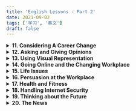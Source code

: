 ```yaml
---
title: 'English Lessons - Part 2'
date: 2021-09-02
tags: ['学习', '英文']
draft: false
---
```


<details>
<summary><strong>11. Considering A Career Change</strong></summary>
<br />
<details>
<summary>(1) Vocabulary</summary>
<dl>
<dt>chance of advancing</dt><dd>- opportunity to be promoted</dd>
<dt>make the best of impression possible at interview</dt><dd>- to present the best at interview</dd>
<dt>transferrable skills</dt><dd>- skills that can be applied to other areas</dd>
</dl>
</details>
<details>
<summary>(2) Writing</summary>
<dl>
<dt>Look at the picture and write in about 100 words your thoughts about it.</dt>
<dd>

With recent development of artificial intelligence, it is quite likely that robots will, as you can see in the picture, enter workplaces and work together with human workers. Some people are optimistic about the intelligent robotisation of workplace. They argue that  with robots taking over the jobs that are repetitive and physically heavy, human can achieve higher job satisfaction by focusing on work that are more meaningful and worthwhile. I disagree with this overly optimistic outlook. I tend to believe that robotisation will significantly decrease human workers' job satisfaction.

In the first place, it is not necessarily true that human workers will be involved in more meaningful work after the introduction of robots. For instance, the work of taxi drivers in a city of China was partly outsourced to robots with introduction of autonomous cars. Some of the drivers were transferred to the position of dispatcher. Compared to driving, this new work sounds more exciting in the sense that it is not physically tiring and involves larger scale decision-making. However, a field research on those taxi drivers revealed that they were feeling deprived of meaningful work. Instead of being able to respond to passengers' request directly, the newly appointed dispatchers were now only serving passengers indirectly. The feedback that they were no longer able to see the passengers' satisfied smiles meant that they felt a loss of meaningful work after the introduction of robots. 

In the second place, the introduction of robots will make workplaces lack of social connectedness. Sociological research has confirmed that a sense of relatedness at work is positively linked to one's job satisfaction. Cooperating with co-workers, feeling accepted by colleagues, being guided or mentored lead human workers to believe that their work is meaningful and worthwhile. Without a weakened sense of connectedness, human workers will soon find their work is not worthwhile at all.

To conclude, the impact of workplace robotisation could be as negative. More scientific research are needed to explore possible ways to help human workers to improve job satisfaction while working with robots.

</dd>
<dt>If you had a choice what job would you like to do in future? Write in about 80-100 words.</dt>
<dd>

I would like to be a web developer in future if I have a choice.

Web developers can either work independently as freelancers or work with company teams to create websites. The work that a web developer usually does includes front-end development, back-end development, and website maintenance. Front-end development is to design website and produce contents. Back-end development is to write code and make the features of a website function. Website maintenance is to maintain functions, fix bugs, and manage database of a website. To be a web developer, you must be very proficient in mark-up languages,  programming languages, as well as  popular frameworks built upon these languages. As the technical stacks for web development evolves very fast, you need to keep learning so as to stay relevant.

The reason why I like to be a web developer is that it is quite easy to land a job with decent pay. According to statistics, the average salary for a web developer is ranked the highest among other technology-related jobs. And, it takes only 1 month to land a web development job, five months shorter than others. 
</dd>
</dl>
</details>
</details>

<details>
<summary><strong>12. Asking and Giving Opinions</strong></summary>
<br />
<details>
<summary>(1) Vocabulary</summary>
<dl>
<dt>junk food</dt><dd>- food that lacks of nutrients</dd>
<dt>moderate quantity</dt><dd>- not too little and not too much</dd>
<dt>processed food</dt><dd>- food that is not fresh</dd>
<dt>balanced meal</dt><dd></dd>
<dt>substance</dt><dd>- a particular kind of matter with uniform propertities</dd>
<dt>dementia</dt><dd>- a persistent disorder of brain caused by brain disease</dd>
<dt>perpetrator</dt><dd>someone who comiitted a crime</dd>
<dt>reoffend</dt><dd>committed a further offend</dd>
<dt>harsh</dt><dd>- strict, severe</dd>
<dt>empathy</dt><dd>- ability to understand or share feeling with others</dd>
<dt>rehabilitative</dt><dd>- able to restore someone to health</dd>
<dt>deter someone from something</dt><dd>- to make someone stop doing something</dd>
<dt>half the battle</dt><dd>- not complete yet</dd>
<dt>old habits die hard</dt><dd>- difficult to change old habits</dd>
<dt>expressions for expressing opinions:</dt>
<dd>
- I tend to think that ... <br />
- I believe that ... <br />
- In my opinion <br />
- It is important to think about what ... <br />
- I honestly feel that ... <br /> 
</dd>
</dl>
</details>
<details>
<summary>(2) Writing</summary>
<dl>
<dt>Complete the table</dt>
<dd>

| Subject              | Your Opinion                  | Your Partner's Opinion              |
| :------------------- | :--------------------------- | :----------------------------------- |
| Japanese cars        | Good quality, but expensive   | Too small and not powerful          |
| Smoking in hospitals | Alleviate patients' bad mood  | Worsen their health condition       |
| Western food         | Not tasteful but expensive    | Easier to cook                      |
| Sport                | Improve physical skills       | Unleash violent behaviours          |
| Chinese medicine     | Natural and less side effects | not based upon scientific knowledge |

</dd>
</dl>
</details>
</details>

<details>
<summary><strong>13. Using Visual Representation</strong></summary>
<br />
<details>
<summary>(1) Vocabulary</summary>
<dl>
<dt>detriment</dt><dd>- the state of being harmed or damaged</dd>
<dt>reinforce the message</dt><dd>- stengthen the message</dd>
<dt>audible</dt><dd>- able to be heard</dd>
<dt>visual aid</dt><dd></dd>
<dt>pictograph</dt><dd></dd>
<dt>projection screen</dt><dd></dd>
<dt>expressions for giving vague information:</dt>
<dd>
- about <br />
- approximately <br />
- or so <br />
- a large number <br />
- hardly <br />
- difficult to say <br />
- not really sure <br />
- kind of <br />
- sort of <br />
- no clear cut <br />
- I guess <br />
</dd>
<dt>exhale</dt><dd>- breathe out</dd>
<dt>respiration</dt><dd>- the action of breathing</dd>
<dt>cardiac</dt><dd>- relating to heart</dd>
</dl>
</details>
<details>
<summary>(2) Speaking</summary>
<dl>
<dt>Talk about the development of the computer and Internet revolution through the years.</dt>
<dd>


There is a long history of using devices to aid in counting or computing. In 500BC, abacus calculator was developed to do simple counting as well as arithmetic calculations. Although abacus techniques were well developed to do complex calculations, it remained a simple and primitive "counting device". As it relied solely on manual operation, it was unable to do logarithm calculation.

In 1821, the first mechanical calculator was invented by Charles Babbage, a British mathematician who is later known as "Father of Modern Computer". Unlike abacus calculator, the steam-driven calculating machines were capable of solving any mathematic problem even storing information as permanent memory. 

The first electric computer was developed in 1939. Two years later, the first fully automatic and digital computer was created by German engineer Konrad Zuse. The digital computers can be used for routine jobs because they are equipped with the speed of electronic and the ability to be programmed.

The development of electric computer has greatly accelerated the revolution of more information technology. In 1971, Raymond Tomlinson invented email. This invention is revolutionary because email made it possible for different computers to exchange message with each other.

Two years after the first email was sent in 1971, the first computer with graphical user interface, keyboard, and mouse was invented. This introduction of graphical interface greatly simplified the way of people interacting with computer. People without knowledge about programming can operate computer.

In 1973, the first personal computer was introduced. As personal computer was much smaller in size and much cheaper in price, it was soon popularised for mass use.

In 1983, ten years after the introduction of personal computer, global internet was created. As interest in networking grew, web technology such as W3 and web browsers developed rapidly. In 1994, world wide web surfing began.

</dd>
</dl>
</details>

<details>
<summary>(3) Writing</summary>
<dl>
<dt>Write a short story based on the sequence of events in the chart</dt>
<dd>

A week ago, I was on my newly purchased motorcycle, riding along  on the twist road at the shore of Gulang island in Amoy city. Suddenly, a drunk-driving car came toward me at a tremendous speed. Scared by the situation, I flusteredly accelerated the bike instead of applying the handbrake. This made me feel panicky and breathless. To avoid colliding with the car, I hurried to turn the bike left and consequently ran into the sea.

I did not know how to swim and almost drown in water. When I struggled to bob my head above the water, I noticed that something big was swimming toward me. It had a dorsal fin on its back, two pectoral fins on its sides, and a tail. "A shark!" I gave a yell of fear and desperately kicked my legs in water. After a few seconds,  my legs tired and I started sinking. When I could not hold my breath, the water rushed in. I thought I was about to die. At this very moment, something suddenly hit my back. I felt myself being pushed to the surface of the water and toward a boat. 

When I recovered from the panic, a rescuer pointed to a bottlenose dolphin and told me, "It was she who saved your life." The bottlenose dolphin was swimming away from the boat. She wasn't afraid of swimmers around and kept returning to the sea. "Dolphins and human being are friends. We should protect them like what they did for us." I said to the reporter who interviewed me after the accident.

</dd>
</dl>
</details>
</details>

<details>
<summary><strong>14. Going Online and the Changing Workplace</strong></summary>
<br />
<details>
<summary>(1) Vocabulary</summary>
<dl>
<dt>menial job</dt><dd>- low-status work that does not require much skill to do</dd>
<dt>volatile</dt><dd>- likely to change</dd>
<dt>mundane</dt><dd>- dull, lacking interest or excitement</dd>
<dt>agile</dt><dd>- able to move quickly and easily</dd>
<dt>memoirs</dt><dd>- a historical account or biography written from personal knowledge</dd>
<dt>touchy</dt><dd>- oversensitive, easily upset and offended</dd>
<dt>solitude</dt><dd>the state or situation of being alone</dd>
<dt>devoid of</dt><dd>- entirely lacking of</dd>
<dt>clerical work</dt><dd>- routine documentation and administrative tasks</dd>
<dt>office supplies</dt><dd></dd>
<dt>repetitive tasks</dt><dd>- tedious routines</dd>
<dt>gadget</dt><dd>- a small mechanical or electronic device</dd>
<dt>snnipets</dt><dd>- small pieces</dd>
<dt>tackle difficult situation</dt><dd>- handle difficult problems</dd>
<dt>take on new challenges</dt><dd>- assume new responsibilities</dd>
<dt>initiative to step forward</dt><dd></dd>
<dt>desire to keep learning</dt><dd></dd>
<dt>retool skillset</dt><dd>- upgrade, upskill</dd>
<dt>miss out</dt><dd>- not be able to experience</dd>
<dt>syndrome</dt><dd>- a group of symptoms which consistently occur together</dd>
<dt>acquaintance</dt><dd>- a person who knows slightly, but who is not a close friend</dd>
<dt>lose the art of conversation</dt><dd></dd>
<dt>food for thought</dt><dd>something worth thinking seriously about</dd>
<dt>hit the nail on the head</dt><dd>- answer the questions that you want to ask</dd>
<dt>switch back and forth</dt><dd></dd>

</dl>
</details>

<details>
<summary>(2) Speaking</summary>
<dl>
<dt>What do you think about social media? Which sites and apps do you use?</dt>
<dd>

I tend to think that social media has both positive and negative impact on society. 

On positive side, social media has provided more convenient means for people to build and maintain relationships. With social media, we can make friends even with people we never meet in person. Moreover, social media has democratised media by giving everyone an equal voice. You can write anything and anyone has the chance to read it or view it. Social media has also revolutsonarized the way people do business. By interacting with their consumers on  social networks, businesses are able to learn how to target consumers with the right products and services at the right time of need. Lastly, social media has provided people with more and quicker access to educational resources than ever before. People can learn almost anything they like to learn by searching "how-to" on social media like Youtube.

There are, however, some negative effects on society. Social media can produce fake news or other misleading contents like one-sided story, biased opinion, filtered pictures. In addition, social media can be addictive and a source of distraction. Spending too much time on social media may not only reduce our productivity but also weaken our ability to appreciate the art of face-to-face communication. 

</dd>
</dl>
</details>
</details>

<details>
<summary><strong>15. Life Issues</strong></summary>
<br />
<details>
<summary>(1) Vocabulary</summary>
<dl>
<dt>mean</dt><dd>- unwilling to give or share things</dd>
<dt>embody</dt><dd>- give tangible form to</dd>
<dt>at one's disposal</dt><dd>- available for one to use whenever or however one wishes</dd>
<dt>tote</dt><dd>- carry something heavy</dd>
<dt>dispatch</dt><dd>-  send off to a destination or for a purpose</dd>
<dt>the brink of despair</dt><dd>- the edge of despair</dd>
<dt>speculation on</dt><dd>- guess on, gambling on</dd>
<dt>flat out with work</dt><dd>- overworked</dd>
<dt>plea</dt><dd>- begging for help</dd>
<dt>viciously</dt><dd>- in a cruel and violent manner</dd>
<dt>stitch</dt><dd></dd>
</dl>
</details>
<details>
<summary>(2) Speaking</summary>
<dl>
<dt>When life's problems seem overwhelming, look around and see what other people are dealing with. You might just consider yourself fortunate.</dt>
<dd>

I agree with this statement. Life is not easy and it is not easy for everybody. So, when we are frustrated by life issues, we do not have to feel like it is the end of the day. For one reason, we might not be the one who live the most miserable in this world. Take my friend for example. He he failed to pass his qualification examination and thus felt depressed. But when he went back to his hometown and saw that his child friend was suffering from cancer, he suddenly realised that he was so lucky. At least, he still had a dream for tomorrow. 

For another reason, no problem is unsolvable. We can take a positive approach and see what we can do to solve the problem. By learning to solve problems, we can learn new life skills and improve to be more indomitable. 

Lastly, even if the problem we have is deadly, we still can choose to face it with smile. You may ask how we can keep smiling while we are going to die? It is because the meaning of death is that we will have no problem any more.
</dd>
</dl>
</details>
<details>
<summary>(3) Writing</summary>
<dl>
<dt>My anger issues almost screwed up my life.</dt>
<dd>


Anger is a natural response to threat, danger or other unpleasant stimuli. However, it could become a problem if you have trouble in controlling your anger. Anger can cause you to say or do things you regret. It is not rare that young couple got divorced because the husband lost temper and slapped his wife.

Anger issues can be caused by many things --- too much stress, life issues, family strife, unfair treatment, and more. When faced with these aggravating situations, there are some tactics that help you to manage your anger. A first tactic is to take deep breaths and count to ten before you say a word. Breathing in fresh air can help to reduce the intensity of your anger. A second tactic is to walk away from the situation and have a brisk walk around the block. This can give you time and space to think and calm down. When having a heating argument, it is helpful to just listen to what others have to say instead of jumping into a conclusion that will get yourself irritated. If you are in a stressful situation, you can distract yourself from anger by taking a shower, seeing a film, or doing something you like to do. In addition, engaging in exercises or sports can help consume some of the energy that may otherwise have escalated into open aggression. Last but not least, when you are frustrated by life problems, you can focus on solutions so as to avoid being trapped by negative mood.
</dd>
</dl>
</details>
</details>

<details>
<summary><strong>16. Persuasion at the Workplace</strong></summary>
<br />
<details>
<summary>(1) Vocabulary</summary>
<dl>
<dt>coax</dt><dd>- gently and persistently persuade someone to do something</dd>
<dt>nudge</dt><dd></dd>
<dt>prod</dt><dd></dd>
<dt>badger</dt><dd></dd>
<dt>coercion</dt><dd></dd>
<dt>extortion</dt><dd>- the practice of obtaining something through force or threat</dd>
<dt>peculiar</dt><dd>- different to what is normal or expected, strange</dd>
<dt>force something down one's throat</dt><dd>- to force someone to accept</dd>
<dt>jump ship</dt><dd>- move on to other companies</dd>
<dt>a drop in the ocean</dt><dd>- grossly inadequate</dd>
<dt>twist someone's arm</dt><dd>make it difficult for someone to turn down</dd>
<dt>bend over backwards</dt><dd>- make extra effort</dd>
<dt>turn up the heat</dt><dd>- to pressure</dd>
</dl>
</details>
<details>
<summary>(2) Speaking</summary>
<dl>
<dt>Talk about a time when you used a persuasion tactic effectively. How do you feel about it? What do you think are some bad persuasion methods? What makes them bad?</dt>
<dd>

My company invetested considerable resources into branding and marketing. However, the sales did not increase as expected. I believed that the sales would be improved if we could upskill our sales associates. I thus decided to persuade the management team to run a training program for the front-line sales staff. 

You know, it was not easy to convince the management as they had a number of concerns about the training program. Some questioned the usefulness of training. Others feared that it might not be able to arrange sales associates to attend training session that would last 2-3 hours per day. Still others worried that the employees might think they are more employable and jump ship after training.

To clear their concerns, I did a field research and wrote up a proposal based on the research finding. I showed to the management that the branding effort was successful because the number of daily walk-in customers had increased significantly. The reason why sales revenue remained stagnant was because the front-line workers were lack of selling skills and product knowledge and thus unable to convert walk-in customers into actual buyers. To have better sales performance, it was necessary to fill up this competency gap.

In order to show how much difference a training program could make, I divided the employees into two groups and compared the sales performance of the well-trained group with that of the un-trained group. After that, I suggested to take a bite-sized approach to organize the training sessions, so that the schedule of training sessions would not affect the daily operation of retail outlets.

By appealing to the power of information and logic, I finally twisted the management's arm. I felt so happy when the management approved my proposal in the end.
</dd>
</dl>
</details>
</details>

<details>
<summary><strong>17. Health and Fitness</strong></summary>
<br />
<details>
<summary>(1) Vocabulary</summary>
<dl>
<dt>lethal</dt><dd>- deadly</dd>
<dt>postinfarction</dt><dd></dd>
<dt>angina</dt><dd>- severe pain</dd>
<dt>dilation</dt><dd>- enlarge, spread out</dd>
<dt>tonality</dt><dd>- musical key</dd>
<dt>workout</dt><dd></dd>
<dt>inter-murals</dt><dd></dd>
<dt>call it a day</dt><dd>- enough for today, can stop work and go home</dd>
<dt>outright</dt><dd></dd>
<dt>in reserve</dt><dd>- being a replacement</dd>
<dt>clutch at straws</dt><dd></dd>
<dt>have chance to show your stuff</dt><dd></dd>
<dt>count on someone</dt><dd></dd>
<dt>break someone in</dt><dd></dd>
<dt>leave a big hole in...</dt><dd></dd>
<dt>sleep on it</dt><dd></dd>
<dt>make a deal</dt><dd></dd>
<dt>tub bathing</dt><dd></dd>
<dt>preventative effect</dt><dd></dd>
</dl>
</details>
<details>
<summary>(2) Speaking</summary>
<dl>
<dt>Discuss the following questions:

- Do you think it's ok to eat lots of chocolate? Why or why not?<br />
- In your opinion, why do people love eating chocolates?<br />
- What's your favourite chocolate brand? Why do you like it?<br />
  
</dt>
<dd>

I think it's ok to take chocolate regularly because chocolate is found to have a range of health effects. A study  suggested that regular consumption of chocolate may support cardiovascular health by  lowering cholesterol and improving blood pressure. Another study confirmed that chocolate can induce positive effects on blood flow, and thus able to help keep brain healthy and reduce memory decline. There is also evidence that consuming chocolate can help lower the risk of developing heart disease. 

However, it is not recommended to eat too much chocolate. Too much chocolate consumption, according to a scientific research, may increase the risk of kidney stones and diabetes which later causes obesity. In addition, eating too much chocolate may have negative digestive side effects.

In my opinion, people love eating chocolate for a number of reasons. First, chocolate can stimulate feelings of pleasure when it melts on your tongue. Chocolate lovers often describe this sensation of smoothness as "a true moment of ecstasy". Second, chocolate contains a number of interesting psychoactive chemicals, which can improve your mood. Actually, many chocolate lovers consider chocolate as a comfort food and eat it as a mood booster. Third, chocolate is associated with love and romance. Women are habitually given chocolate as birthday and Valentines day presents. Chocolate makes women feel loved, cared for, and pampered. This could explain why women love chocolate more often than men do. 

The chocolate brand I like most is Dove. I like it because it tasteful. It is sweet but not that sweet. When it melts in your mouth, it gives a thick taste of chocolate instantly. And, the feeling of smoothness is really subtle and exhilarating. I like it also because it is made of dark chocolate, which is considered as less sugar and more healthy.
  </dd>
<dt>The greatest wealth is health.</dt>
<dd>
I totally agree with this statement. First of all, healthy people will save a lot of money on medical expenses. On the contrary, the people who are not healthy will have to spend their hard-earned money on seeing doctor or having medical treatment. Secondly, people in good health condition are able to stay productive for longer time than those who are not good in health condition. Therefore, it is not surprising that healthier people can earn more as well. Moreover, healthy people can live longer and thus able to keep earning money as long as they would like to. In addition, when people have a higher level of well-being, they are likely to have a can-do attitude, which will enable them to succeed in what they are aspired to do. To conclude, health will make your life wealthier and more cheerful. Let's make some change and live a healthier life style.

</dd>
</dl>
</details>
<details>
<summary>(3) Writing</summary>
<dl>
<dt>Write 100 words about how you can lead a healthy lifestyle.</dt>
<dd>

Life is beautiful. If you want to enjoy the happy life, you must manage your lifestyle so as to stay healthy. Here are some ways I employ to maintain physical and mental well-being.

A good way to maintain physical wellbeing is to exercise regularly. You can choose walking over transportation for close distance, or climb stairs instead of taking the lift. You can also choose to join a dance class, or pick a sport of your liking. If you prefer to pick exercise, it is advisable to pick the activities that can work out different part of your body. Swimming, tennis, badminton, yoga are some of the good activities that you can get a good body workout.

Balanced diet is another way to maintain physical well-being. It is not advisable to consume junk food and processed food all the time. Eat fresh and different-coloured fruits and vegetables instead. In contrast to junk food, which often carries lots of calories and fats, fruits and vegetables provide more fibre, minerals, and vitamins. In addition to types of food, it is also important to take food in moderate amount. Do not eat excessive amount of food even if the food is tasteful and healthy in terms of nutrition.

In addition to physical well-being, maintaining mental health is equally important. The best-recommended way to maintain mental health is by staying positive. To stay positive, you need to purge negativity from yourself by looking for the bright side of things and focusing on solutions to problems. To avoid being influenced, you also need to purge negative people from your life.


</dd>
</dl>
</details>
</details>

<details>
<summary><strong>18. Handling Internet Security</strong></summary>
<br />
<details>
<summary>(1) Vocabulary</summary>
<dl>
<dt>swipe-card system</dt><dd>- a device used for swiping card</dd>
<dt>stalk</dt><dd>- pursue or approach stealthily</dd>
<dt>pitfall</dt><dd>- drawbacks</dd>
<dt>peril</dt><dd>- (n) serious and immediate danger; (v) expose to danger</dd>
<dt>vandalism</dt><dd>- action involving deliberate destruction of or damage to public or private property</dd>
<dt>surveillance camera</dt><dd>- a camera used for close observation</dd>
</dl>
</details>
<details>
<summary>(2) Speaking</summary>
<dl>
<dt>With a partner, ask and answer these three questions.
<ul>
<li>Do you think installing a surveillance system is a good or bad idea?  </li>
   <li>Give a good reason for your answer. </li>
   <li>What surveillance system are there in your place of work? </li>
  </ul>
  </dt>
  <dd>
  I think it is a good idea to install a surveillance system at workplace because it provides a reliable and convenient way to curb crimes, protect employees, and improve productivity at workplace.

In my company, there are three types of surveillance systems. There is CCTV in the main office, warehouse, and retail outlets. There is also a card-swipe machine for controlling access to the office. GPS is installed to monitor the movements of vehicles.

  </dd>
</dl>
</details>
<details>
<summary>(3) Writing</summary>
<dl>
<dt>Write 100 words about how you can lead a healthy lifestyle.</dt>
<dd>
Life is full of joy. If you want to enjoy the happy life, you must be able to manage your lifestyle in order to stay healthy. Here are some ways I employ to maintain physical and mental well-being.

A good way to maintain physical wellbeing is to exercise regularly. You can choose walking over transportation for close distance, or climb stairs instead of taking the lift. You can also choose to join a dance class, or pick a sport of your liking. If you prefer to pick exercise, it is advisable to pick the activities that can work out different part of your body. Swimming, tennis, badminton, yoga are some of the good activities that you can get a good body workout.

Balanced diet is another way to maintain physical well-being. It is not advisable to consume junk food and processed food all the time. Eat fresh and different-coloured fruits and vegetables instead. In contrast to junk food, which often carries lots of calories and fats, fruits and vegetables provide more fibre, minerals, and vitamins. In addition to types of food, it is also important to take food in moderate amount. Do not eat excessive amount of food even if the food is tasteful and healthy in terms of nutrition.

In addition to physical well-being, maintaining mental health is equally important. The best-recommended way to maintain mental health is by staying positive. To stay positive, you need to purge negativity from yourself by looking for the bright side of things and focusing on solutions to problems. To avoid being influenced, you also need to purge negative people from your life.

</dd>
</dl>
</details>
</details>

<details>
<summary><strong>19. Thinking about the Future</strong></summary>
<br />
<details>
<summary>(1) Vocabulary</summary>
<dl>
<dt>to come under fire</dt><dd>- to be criticised strongly</dd>
<dt>backlash</dt><dd>- a strong negative reaction by a large number of people</dd>
<dt>compost</dt><dd>- decayed organic material used as a fertilizer for growing plants </dd>
<dt>to operate with a veil of secrecy</dt><dd>- to do things with no transparency</dd>
<dt>take matters into one's own hand</dt><dd>- to deal with problems yourself after others have failed to do so</dd>
<dt>the lion's share</dt><dd>- the largest part of something </dd>
<dt>false modesty</dt><dd></dd>
<dt>beat your own drum</dt><dd>- say something good about yourself</dd>
<dt>imperative</dt><dd>- essential or urgent things</dd>
<dt>take a proactive approach</dt><dd></dd>
<dt>develop trusting relationship</dt><dd></dd>
</dl>
</details>
<details>
<summary>(2) Speaking</summary>
<dl>
<dt>In your opinion, what other jobs will become more popular in the future? Why?</dt>
<dd>
In my opinion, with the development of technology, it is predictable that the jobs related to workplace automation and human development will become more popular in the future. Software developers, for example, will be in demand because automation devices all need softwares to function. Cyber security engineers will be in high demand also because businesses will need them to provide sophisticated protection for the data that is vital to the success of business in future. With mundane and repetitive job being taken over by robots, people would have more time and resources to develop themselves. Therefore, it is quite likely that human development jobs such as teacher, trainer, counsellor, mental therapist, artist, and the like will be in high demand also.
</dd>
<dt>If your current job is not line with trends, will you change it? Why or why not?</dt>
<dd>
My current job is not line with this trend, but I will not change my job. One reason is that I have worked on this position for many years and become seasoned. If I change to other trendy job, the experience I accumulated on my current job will become useless. And, it is not easy to make a mid-career change. Another reason is that I am well-paid on my current position. I am afraid that I won't be able to earn a decent pay if I change to other job and start from entry-level. Nevertheless, I still need to upskill myself so that I can adapt to the latest technology changes at workplace.
</dd>
<dt>What do you think is the most competitive field or industry to work in? Why?</dt>
<dd>
I think cybersecurity will be the most competitive field to work in. This is because collecting, sharing, and using data will become dominant part of business practices. To protect the critical systems and sensitive data from digital attacks, businesses will have to invest more in cybersecurity. 
</dd>
</dl>
</details>
<details>
<summary>(3) Writing</summary>
<dl>
<dt>Discuss the life issue: My future starts when I wake up every morning... Every day I find something  creative to do with my life.</dt>
<dd>

I believe this quote is talking about the importance of being creative. It tells us that each day can be another chance to be creative. And, if we do something special in every single day, our lives can become pleasant and fulfilling. 

When we think of creativity, we tend to relate it to artists, scientists, or somebody great. But actually, every one of us can be creative and we can be creative in everthing we do.  Take daily routines for example. In our daily life, we often find it easy to fall into rut as our days are filled with unvaried routines and repetitive tasks.  We can take a break and think about what we are doing. Can we do it in another way?  Is there a way to do it that would be more fun or more effective? By seeing the tasks in different ways, we can break routines and perk our lives up.

We can also express our creativity when we are faced with problems. Many years ago when my wife gave birth to my first son, I was forced to reorder my daily routines. At first, I was perturbed that my smooth routine was uprooted. But I soon found the change refreshing. I discovered the places where I was wasting time. I started to get my work done earlier in the evening so that I can find more time in the morning to cook for my wife. I got a strong sense of efficacy when I found that I could solve the problem by managing time more efficiently.

To conclude, creativity is an integral part of life. We can have a creative life as long as you are willing to challenge your old beliefs and habits about how things should be done, and look at them from different perspective.
</dd>
</dl>
</details>
</details>

<details>
<summary><strong>20. The News</strong></summary>
<br />
<details>
<summary>(1) Vocabulry</summary>
<dl>
<dt>anachronism</dt>
<dd>- out of date</dd>
<dt>play havoc with</dt>
<dd>- completely disrupt</dd>
<dt>standstill</dt>
<dd>- a situation in which there is no movement at all</dd>
<dt>suspended until further notice</dt>
<dd></dd>
<dt>inconceivable</dt>
<dd>- not capable of being imagined</dd>
<dt>sumo</dt>
<dd>- Japanese style of wrestle</dd>
<dt>behind closed doors</dt>
<dd>- taking place without anyone watching</dd>
<dt>tournament</dt><dd>- a series of contests between a number of competitors, who compete for an overall prize</dd>
<dt>do the time</dt><dd>- put into jail</dd>
<dt>on the run</dt><dd>- escape</dd>
<dt>whereabouts</dt><dd>- the place where someone or something is</dd>
<dt>convict</dt><dd>- a person found guilty of a crime offence</dd>
<dt>turn a blind eye to</dt>- <dd></dd>
<dt>lock up ... and throw away the key</dt><dd>- </dd>
<dt>misdemeanor</dt><dd>- a minor wrongdoing</dd>
</dl>
</details>
<details>
<summary>(2)Speaking</summary>
<dl>
<dt>Have you ever done something similar to these Cuban doctors of your own free will? Why did you want to do this?</dt>
<dd>
Yes. Many years ago, I had volunteered to teach in a rural area for 1 year. The reason I was willing to do this was because I thought it was meaningful to help the children lived in rural area where was lack of access to education resources.
</dd>
<dt>Do you think your country has a high doctor-to-patient ratio? What about the teacher-to-student ratio? </dt>
<dd>
According to statistics, the doctor-to-patient ratio is high in Singapore. For every doctor there are 399 patients. And the teacher-to-student ratio is also high in Singapore. For every teacher there are 15 primary students, 12 secondary students, and 11 Junior college students.
</dd>
<dt>Describe a time in your life when you could say 'Every cloud has a silver lining'.</dt>
<dd>
In January 2020, my friend and I booked a flight to Wuhan. Unfortunately I missed the flight because I waked up too late on the day. But every cloud has a silver lining. Because I missed the flight, I did not have to be quarantined in Wuhan where was locked down due to the outbreak of Covid-19.
</dd>
</dl>
</details>
</details>